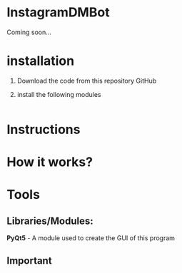 # InstagramDMBot

Coming soon...

# installation
1. Download the code from this repository GitHub

2. install the following modules
```

```
# Instructions

# How it works?

# Tools
## Libraries/Modules:
**PyQt5** - A module used to create the GUI of this program </br>

## Important 
